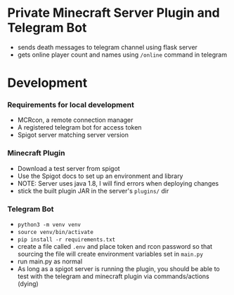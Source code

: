 
# Private Minecraft Server Plugin and Telegram Bot

- sends death messages to telegram channel using flask server
- gets online player count and names using `/online` command in telegram

# Development
### Requirements for local development
- MCRcon, a remote connection manager
- A registered telegram bot for access token
- Spigot server matching server version

### Minecraft Plugin
- Download a test server from spigot
- Use the Spigot docs to set up an environment and library
- NOTE: Server uses java 1.8, I will find errors when deploying
  changes 
- stick the built plugin JAR in the server's `plugins/` dir


### Telegram Bot
- `python3 -m venv venv`
- `source venv/bin/activate`
- `pip install -r requirements.txt`
- create a file called `.env` and place
  token and rcon password so that sourcing the file
  will create environment variables set in `main.py`
- run main.py as normal
- As long as a spigot server is running the plugin, 
  you should be able to test with the telegram
  and minecraft plugin via commands/actions (dying)

